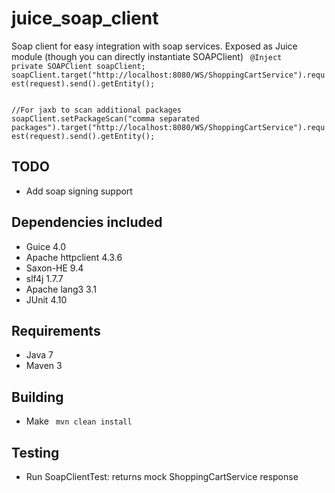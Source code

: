 juice_soap_client
============================

Soap client for easy integration with soap services. Exposed as Juice module (though you can directly instantiate SOAPClient)
<code>
@Inject
private SOAPClient soapClient;
soapClient.target("http://localhost:8080/WS/ShoppingCartService").request(request).send().getEntity();
</code>

<code>
//For jaxb to scan additional packages 
soapClient.setPackageScan("comma separated packages").target("http://localhost:8080/WS/ShoppingCartService").request(request).send().getEntity();
</code>

TODO
--------------
- Add soap signing support


Dependencies included
---------------------
- Guice 4.0
- Apache httpclient 4.3.6
- Saxon-HE 9.4
- slf4j 1.7.7
- Apache lang3 3.1  
- JUnit 4.10

Requirements
------------
- Java 7
- Maven 3

Building
--------
- Make  <code> mvn clean install </code>

Testing
---------------
- Run SoapClientTest: returns mock ShoppingCartService response


